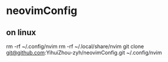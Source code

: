 # neovimConfig
## on linux
rm -rf ~/.config/nvim
rm -rf ~/.local/share/nvim
git clone git@github.com:YihuiZhou-zyh/neovimConfig.git ~/.config/nvim

